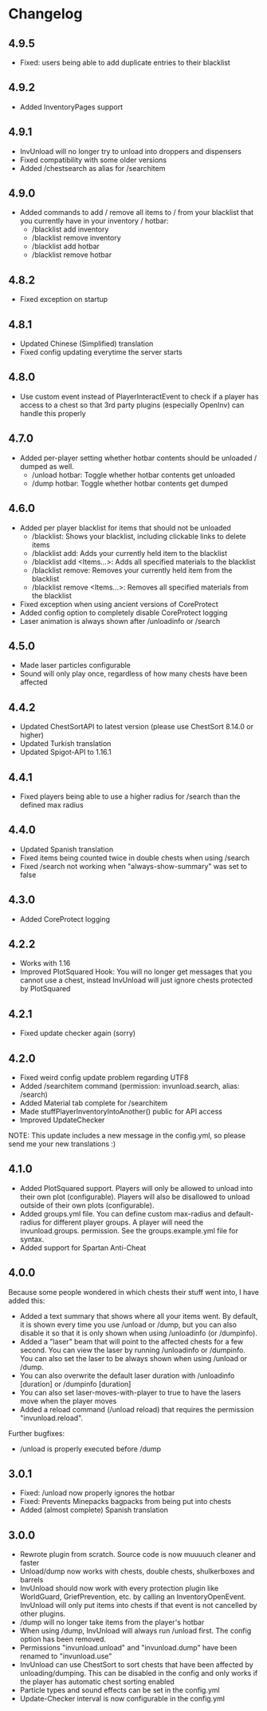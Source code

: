 # Changelog

## 4.9.5
- Fixed: users being able to add duplicate entries to their blacklist

## 4.9.2
- Added InventoryPages support

## 4.9.1
- InvUnload will no longer try to unload into droppers and dispensers
- Fixed compatibility with some older versions
- Added /chestsearch as alias for /searchitem

## 4.9.0
- Added commands to add / remove all items to / from your blacklist that you currently have in your inventory / hotbar:
  - /blacklist add inventory
  - /blacklist remove inventory
  - /blacklist add hotbar
  - /blacklist remove hotbar

## 4.8.2
- Fixed exception on startup

## 4.8.1
- Updated Chinese (Simplified) translation
- Fixed config updating everytime the server starts

## 4.8.0
- Use custom event instead of PlayerInteractEvent to check if a player has access to a chest so that 3rd party plugins (especially OpenInv) can handle this properly

## 4.7.0
- Added per-player setting whether hotbar contents should be unloaded / dumped as well.
  - /unload hotbar: Toggle whether hotbar contents get unloaded
  - /dump hotbar: Toggle whether hotbar contents get dumped

## 4.6.0
- Added per player blacklist for items that should not be unloaded
  - /blacklist: Shows your blacklist, including clickable links to delete items
  - /blacklist add: Adds your currently held item to the blacklist
  - /blacklist add <Items...>: Adds all specified materials to the blacklist
  - /blacklist remove: Removes your currently held item from the blacklist
  - /blacklist remove <Items...>: Removes all specified materials from the blacklist
- Fixed exception when using ancient versions of CoreProtect
- Added config option to completely disable CoreProtect logging
- Laser animation is always shown after /unloadinfo or /search

## 4.5.0
- Made laser particles configurable
- Sound will only play once, regardless of how many chests have been affected

## 4.4.2
- Updated ChestSortAPI to latest version (please use ChestSort 8.14.0 or higher)
- Updated Turkish translation
- Updated Spigot-API to 1.16.1

## 4.4.1
- Fixed players being able to use a higher radius for /search than the defined max radius

## 4.4.0
- Updated Spanish translation
- Fixed items being counted twice in double chests when using /search
- Fixed /search not working when "always-show-summary" was set to false

## 4.3.0
- Added CoreProtect logging

## 4.2.2
- Works with 1.16
- Improved PlotSquared Hook: You will no longer get messages that you cannot use a chest, instead InvUnload will just ignore chests protected by PlotSquared

## 4.2.1
- Fixed update checker again (sorry)

## 4.2.0
- Fixed weird config update problem regarding UTF8
- Added /searchitem command (permission: invunload.search, alias: /search)
- Added Material tab complete for /searchitem
- Made stuffPlayerInventoryIntoAnother() public for API access
- Improved UpdateChecker

NOTE: This update includes a new message in the config.yml, so please send me your new translations :)

## 4.1.0
- Added PlotSquared support. Players will only be allowed to unload into their own plot (configurable). Players will also be disallowed to unload outside of their own plots (configurable).
- Added groups.yml file. You can define custom max-radius and default-radius for different player groups. A player will need the invunload.groups.<groupname> permission. See the groups.example.yml file for syntax.
- Added support for Spartan Anti-Cheat

## 4.0.0
Because some people wondered in which chests their stuff went into, I have added this:
- Added a text summary that shows where all your items went. By default, it is shown every time you use /unload or /dump, but you can also disable it so that it is only shown when using /unloadinfo (or /dumpinfo).
- Added a "laser" beam that will point to the affected chests for a few second. You can view the laser by running /unloadinfo or /dumpinfo. You can also set the laser to be always shown when using /unload or /dump.
- You can also overwrite the default laser duration with /unloadinfo [duration] or /dumpinfo [duration]
- You can also set laser-moves-with-player to true to have the lasers move when the player moves
- Added a reload command (/unload reload) that requires the permission "invunload.reload".

Further bugfixes:
- /unload is properly executed before /dump 

## 3.0.1
- Fixed: /unload now properly ignores the hotbar
- Fixed: Prevents Minepacks bagpacks from being put into chests
- Added (almost complete) Spanish translation

## 3.0.0
- Rewrote plugin from scratch. Source code is now muuuuch cleaner and faster
- Unload/dump now works with chests, double chests, shulkerboxes and barrels
- InvUnload should now work with every protection plugin like WorldGuard, GriefPrevention, etc. by calling an InventoryOpenEvent. InvUnload will only put items into chests if that event is not cancelled by other plugins.
- /dump will no longer take items from the player's hotbar
- When using /dump, InvUnload will always run /unload first. The config option has been removed.
- Permissions "invunload.unload" and "invunload.dump" have been renamed to "invunload.use"
- InvUnload can use ChestSort to sort chests that have been affected by unloading/dumping. This can be disabled in the config and only works if the player has automatic chest sorting enabled
- Particle types and sound effects can be set in the config.yml
- Update-Checker interval is now configurable in the config.yml